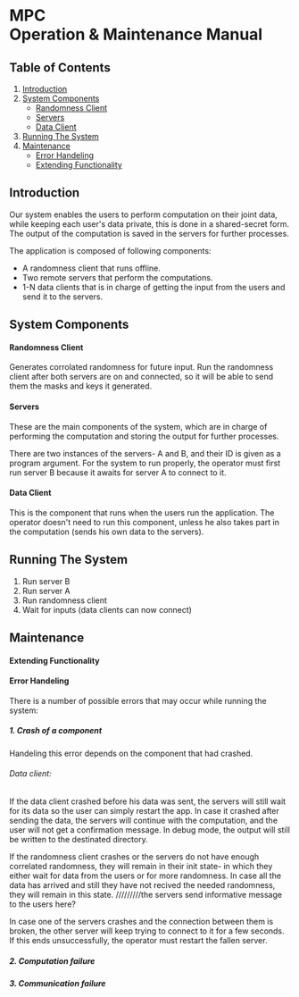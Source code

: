 # MPC <br> Operation & Maintenance Manual

## Table of Contents
1. [Introduction](#introduction)
2. [System Components](#system-components)
      * [Randomness Client](#randomness-client)
      * [Servers](#servers)
      * [Data Client](#data-client)
3. [Running The System](#running-the-system)
4. [Maintenance](#maintenance)
     * [Error Handeling](#error-handeling)
     * [Extending Functionality](#extending-functionality)

## Introduction
Our system enables the users to perform computation on their joint data, while keeping each user's data private, this is done in a shared-secret form. The output of the computation is saved in the servers for further processes.

The application is composed of following components: 
- A randomness client that runs offline.
- Two remote servers that perform the computations.
- 1-N data clients that is in charge of getting the input from the users and send it to the servers.


## System Components

#### Randomness Client
Generates corrolated randomness for future input. Run the randomness client after both servers are on and connected, so it will be able to send them the masks and keys it generated.

#### Servers
These are the main components of the system, which are in charge of performing the computation and storing the output for further processes. 

There are two instances of the servers- A and B, and their ID is given as a program argument. For the system to run properly, the operator must first run server B because it awaits for server A to connect to it. 

#### Data Client
This is the component that runs when the users run the application. The operator doesn't need to run this component, unless he also takes part in the computation (sends his own data to the servers).

## Running The System
1. Run server B
2. Run server A
3. Run randomness client
4. Wait for inputs (data clients can now connect)

## Maintenance

#### Extending Functionality

#### Error Handeling
There is a number of possible errors that may occur while running the system:

##### 1. Crash of a component
Handeling this error depends on the component that had crashed.
###### Data client:
If the data client crashed before his data was sent, the servers will still wait for its data so the user can simply restart the app. In case it crashed after sending the data, the servers will continue with the computation, and the user will not get a confirmation message. In debug mode, the output will still be written to the destinated directory.

If the randomness client crashes or the servers do not have enough correlated randomness, they will remain in their init state- in which they either wait for data from the users or for more randomness. In case all the data has arrived and still they have not recived the needed randomness, they will remain in this state.
/////////the servers send informative message to the users here?

In case one of the servers crashes and the connection between them is broken, the other server will keep trying to connect to it for a few seconds. If this ends unsuccessfully, the operator must restart the fallen server.

##### 2. Computation failure
##### 3. Communication failure

